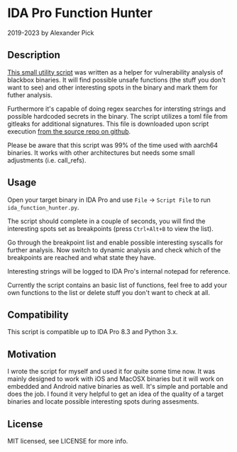 # IDA Pro Function Hunter
2019-2023 by Alexander Pick

## Description

[This small utility script](https://github.com/alexander-pick/ida-pro-function-hunter) was written as a helper for vulnerability analysis of blackbox binaries. It will find possible unsafe functions (the stuff you don't want to see) and other interesting spots in the binary and mark them for futher analysis. 

Furthermore it's capable of doing regex searches for intersting strings and possible hardcoded secrets in the binary. The script utilizes a toml file from gitleaks for additional signatures. This file is downloaded upon script execution [from the source repo on github](https://github.com/gitleaks/gitleaks/tree/master).

Please be aware that this script was 99% of the time used with aarch64 binaries. It works with other architectures but needs some small adjustments (i.e. call_refs).

## Usage

Open your target binary in IDA Pro and use `File` -> `Script File` to run `ida_function_hunter.py`. 

The script should complete in a couple of seconds, you will find the interesting spots set as breakpoints (press `Ctrl+Alt+B` to view the list). 

Go through the breakpoint list and enable possible interesting syscalls for further analysis. Now switch to dynamic analysis and check which of the breakpoints are reached and what state they have.

Interesting strings will be logged to IDA Pro's internal notepad for reference.

Currently the script contains an basic list of functions, feel free to add your own functions to the list or delete stuff you don't want to check at all.

## Compatibility

This script is compatible up to IDA Pro 8.3 and Python 3.x.

## Motivation

I wrote the script for myself and used it for quite some time now. It was mainly designed to work with iOS and MacOSX binaries but it will work on embedded and Android native binaries as well. It's simple and portable and does the job. I found it very helpful to get an idea of the quality of a target binaries and locate possible interesting spots during assesments.

## License

MIT licensed, see LICENSE for more info.